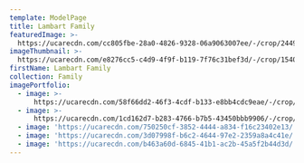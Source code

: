 ```yaml
---
template: ModelPage
title: Lambart Family
featuredImage: >-
  https://ucarecdn.com/cc805fbe-28a0-4826-9328-06a9063007ee/-/crop/2449x1244/0,127/-/preview/
imageThumbnail: >-
  https://ucarecdn.com/e8276cc5-c4d9-4f9f-b119-7f76c31bef3d/-/crop/1540x2009/92,155/-/preview/
firstName: Lambart Family
collection: Family
imagePortfolio:
  - image: >-
      https://ucarecdn.com/58f66dd2-46f3-4cdf-b133-e8bb4cdc9eae/-/crop/1632x2249/0,200/-/preview/
  - image: >-
      https://ucarecdn.com/1cd162d7-b283-4766-b7b5-43450bbb9906/-/crop/1366x2195/151,0/-/preview/
  - image: 'https://ucarecdn.com/750250cf-3852-4444-a834-f16c23402e13/'
  - image: 'https://ucarecdn.com/3d07998f-b6c2-4644-97e2-2359a8a4c41e/'
  - image: 'https://ucarecdn.com/b463a60d-6845-41b1-ac2b-45a5f2b44d3d/'
---
```


